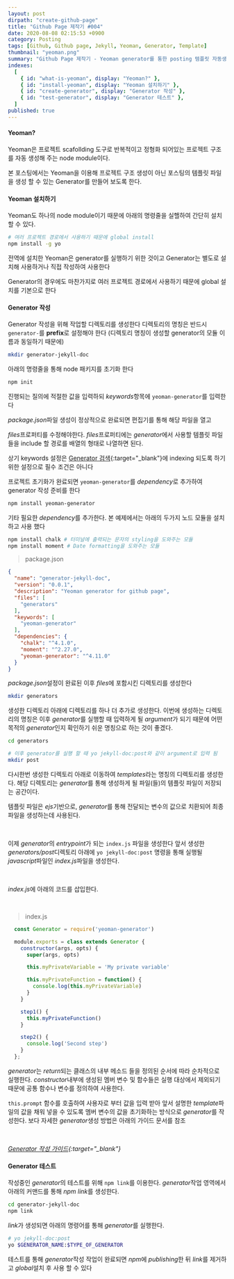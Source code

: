 ```yaml
---
layout: post
dirpath: "create-github-page"
title: "Github Page 제작기 #004"
date: 2020-08-08 02:15:53 +0900
category: Posting
tags: [Github, Github page, Jekyll, Yeoman, Generator, Template]
thumbnail: "yeoman.png"
summary: "Github Page 제작기 - Yeoman generator를 통한 posting 템플릿 자동생성"
indexes:
  [
    { id: "what-is-yeoman", display: "Yeoman?" },
    { id: "install-yeoman", display: "Yeoman 설치하기" },
    { id: "create-generator", display: "Generator 작성" },
    { id: "test-generator", display: "Generator 테스트" },
  ]
published: true
---
```


<h4 id="what-is-yeoman">Yeoman?</h4>

Yeoman은 프로젝트 scafollding 도구로 반복적이고 정형화 되어있는 프로젝트 구조를 자동 생성해 주는 node module이다.

본 포스팅에서는 Yeoman을 이용해 프로젝트 구조 생성이 아닌 포스팅의 템플릿 파일을 생성 할 수 있는 Generator를 만들어 보도록 한다.

<h4 id="install-yeoman">Yeoman 설치하기</h4>
Yeoman도 하나의 node module이기 때문에 아래의 명령줄을 실핼하여 간단히 설치 할 수 있다.

```sh
# 여러 프로젝트 경로에서 사용하기 때문에 global install
npm install -g yo
```

전역에 설치한 Yeoman은 generator를 실행하기 위한 것이고 Generator는 별도로 설치해 사용하거나 직접 작성하여 사용한다

Generator의 경우에도 마찬가지로 여러 프로젝트 경로에서 사용하기 때문에 global 설치를 기본으로 한다

<h4 id="create-generator">Generator 작성</h4>

Generator 작성을 위해 작업할 디렉토리를 생성한다 디렉토리의 명칭은 반드시 `generator-`를 **prefix**로 설정해야 한다 (디렉토리 명칭이 생성할 generator의 모듈 이름과 동일하기 때문에)

```sh
mkdir generator-jekyll-doc
```

아래의 명령줄을 통해 node 패키지를 초기화 한다

```sh
npm init
```

진행되는 질의에 적절한 값을 입력하되 *keywords*항목에 `yeoman-generator`를 입력한다

*package.json*파일 생성이 정상적으로 완료되면 편집기를 통해 해당 파일을 열고 

*files*프로퍼티를 수정해야한다. *files*프로퍼티에는 *generator*에서 사용할 템플릿 파일들을 include 할 경로를 배열의 형태로 나열하면 된다.

상기 keywords 설정은 [Generator 검색](https://yeoman.io/generators){:target="_blank"}에 indexing 되도록 하기 위한 설정으로 필수 조건은 아니다

프로젝트 초기화가 완료되면 `yeoman-generator`를 *dependency*로 추가하여 generator 작성 준비를 한다

```sh
npm install yeoman-generator
```

기타 필요한 *dependency*를 추가한다. 본 예제에서는 아래의 두가지 노드 모듈을 설치하고 사용 했다

```sh
npm install chalk # 터미널에 출력되는 문자의 styling을 도와주는 모듈
npm install moment # Date formatting을 도와주는 모듈
```

>package.json

```json
{
  "name": "generator-jekyll-doc",
  "version": "0.0.1",
  "description": "Yeoman generator for github page",
  "files": [
    "generators"
  ],
  "keywords": [
    "yeoman-generator"
  ],
  "dependencies": {
    "chalk": "^4.1.0",
    "moment": "^2.27.0",
    "yeoman-generator": "^4.11.0"
  }
}
```

*package.json*설정이 완료된 이후 *files*에 포함시킨 디렉토리를 생성한다

```sh
mkdir generators
```

생성한 디렉토리 아래에 디렉토리를 하나 더 추가로 생성한다. 이번에 생성하는 디렉토리의 명칭은 이후 *generator*를 실행할 때 입력하게 될 *argument*가 되기 때문에 어떤 목적의 *generator*인지 확인하기 쉬운 명칭으로 하는 것이 좋겠다.

```sh
cd generators

# 이후 generator를 실행 할 때 yo jekyll-doc:post와 같이 argument로 입력 됨
mkdir post 
```

다시한번 생성한 디렉토리 아래로 이동하여 *templates*라는 명칭의 디렉토리를 생성한다. 해당 디렉토리는 *generator*를 통해 생성하게 될 파일(들)의 템플릿 파일이 저장되는 공간이다.

템플릿 파일은 *ejs*기반으로, *generator*를 통해 전달되는 변수의 값으로 치환되어 최종 파일을 생성하는데 사용된다.

<br>

이제 *generator*의 *entrypoint*가 되는 `index.js` 파일을 생성한다 앞서 생성한 *generators/post*디렉토리 아래에 `yo jekyll-doc:post` 명령을 통해 실행될 *javascript*파일인 *index.js*파일을 생성한다.

<br>

*index.js*에 아래의 코드를 삽입한다.

<br>

>index.js

```javascript
  const Generator = require('yeoman-generator')

  module.exports = class extends Generator {
    constructor(args, opts) {
      super(args, opts)

      this.myPrivateVariable = 'My private variable'

      this.myPrivateFunction = function() {
        console.log(this.myPrivateVariable)
      }
    }

    step1() {
      this.myPrivateFunction()
    }

    step2() {
      console.log('Second step')
    }
  };
```

*generator*는 *return*되는 클래스의 내부 메소드 들을 정의된 순서에 따라 순차적으로 실행한다. *constructor*내부에 생성된 멤버 변수 및 함수들은 실행 대상에서 제외되기 때문에 공통 함수나 변수를 정의하여 사용한다.

`this.prompt` 함수를 호출하여 사용자로 부터 값을 입력 받아 앞서 설명한 *template*파일의 값을 채워 넣을 수 있도록 멤버 변수의 값을 초기화하는 방식으로 *generator*를 작성한다. 보다 자세한 *generator*생성 방법은 아래의 가이드 문서를 참조

<br>

*[Generator 작성 가이드](https://yeoman.io/authoring/index.html){:target="_blank"}*

<h4 id="test-generator">Generator 테스트</h4>

작성중인 *generator*의 테스트를 위해 `npm link`를 이용한다. *generator*작업 영역에서 아래의 커맨드를 통해 *npm link*를 생성한다.

```sh
cd generator-jekyll-doc
npm link
```

*link*가 생성되면 아래의 명령어를 통해 *generator*를 실행한다.
```sh
# yo jekyll-doc:post
yo $GENERATOR_NAME:$TYPE_OF_GENERATOR
```

테스트를 통해 *generator*작성 작업이 완료되면 *npm*에 *publishing*한 뒤 *link*를 제거하고 *global*설치 후 사용 할 수 있다
